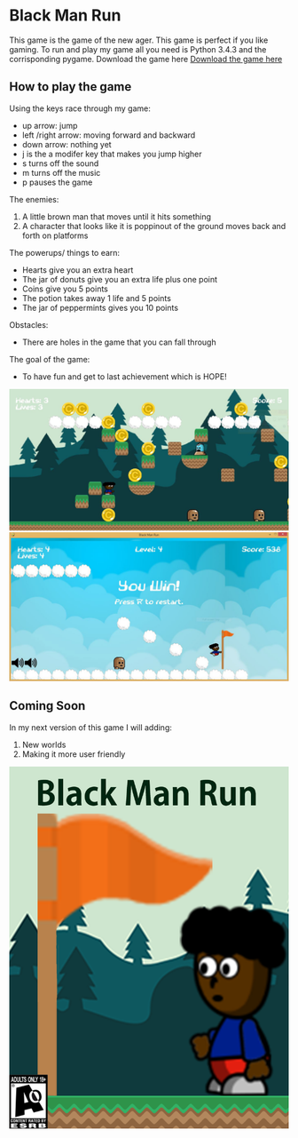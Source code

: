# Black Man Run
This game is the game of the new ager. This game is perfect if you like gaming. To run and play my game all you need is Python 3.4.3 and the corrisponding pygame.
Download the game here
[Download the game here](https://github.com/queenk15/Black-Man-UN/archive/master.zip)


## How to play the game

Using the keys race through my game:
- up arrow: jump
- left /right arrow: moving forward and backward
- down arrow: nothing yet
- j is the a modifer key that makes you jump higher
- s turns off the sound 
- m turns off the music
- p pauses the game

The enemies:
1. A little brown man that moves until it hits something
2. A character that looks like it is poppinout of the ground moves back and forth on platforms

The powerups/ things to earn:
- Hearts give you an extra heart
- The jar of donuts give you an extra life plus one point
- Coins give you 5 points
- The potion takes away 1 life and 5 points
- The jar of peppermints gives you 10 points

Obstacles:
- There are holes in the game that you can fall through 

The goal of the game:
- To have fun and get to last achievement which is HOPE!

![Black Man Run actual game play 1](Blackmanrunpic.JPG)
![Black Man Run actual game play 2](blackmanrungameplay.JPG)

## Coming Soon

In my next version of this game I will adding:

1. New worlds
2. Making it more user friendly


![Black Man Run cover art](Black%20man%20run%20cover%20art.png)
